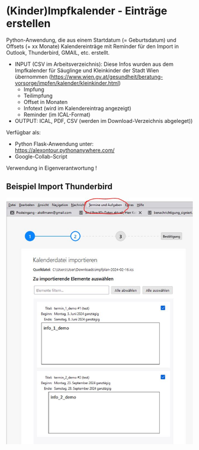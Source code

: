 # (Kinder)Impfkalender - Einträge erstellen

Python-Anwendung, die aus einem Startdatum (= Geburtsdatum) und Offsets (+ xx Monate) Kalendereinträge mit Reminder für den Import in Outlook, Thunderbird, GMAIL, etc. erstellt.

* INPUT (CSV im Arbeitsverzeichnis): Diese Infos wurden aus dem Impfkalender für Säuglinge und Kleinkinder der Stadt Wien übernommen (https://www.wien.gv.at/gesundheit/beratung-vorsorge/impfen/kalender/kleinkinder.html)
  * Impfung
  * Teilimpfung
  * Offset in Monaten
  * Infotext (wird im Kalendereintrag angezeigt)
  * Reminder (im ICAL-Format)
* OUTPUT: ICAL, PDF, CSV (werden im Download-Verzeichnis abgeleget))

Verfügbar als:
* Python Flask-Anwendung unter: https://alexontour.pythonanywhere.com/
* Google-Collab-Script

Verwendung in Eigenverantwortung !

## Beispiel Import Thunderbird
![Beispiel-Import der ICS-Datei in Thunderbird](demo_import.JPG)
